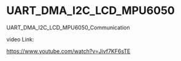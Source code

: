 # UART_DMA_I2C_LCD_MPU6050
UART_DMA_I2C_LCD_MPU6050_Communication

video Link:

https://www.youtube.com/watch?v=Jivf7KF6sTE
